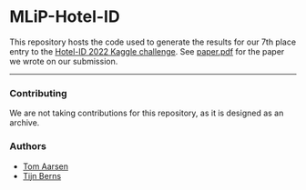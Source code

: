 # MLiP-Hotel-ID
This repository hosts the code used to generate the results for our 7th place entry to the [Hotel-ID 2022 Kaggle challenge](https://www.kaggle.com/competitions/hotel-id-to-combat-human-trafficking-2022-fgvc9/overview). See [paper.pdf](https://github.com/tomaarsen/Hotel-ID-2022/blob/main/paper.pdf) for the paper we wrote on our submission.

---

### Contributing
We are not taking contributions for this repository, as it is designed as an archive.

### Authors
* [Tom Aarsen](https://github.com/tomaarsen)
* [Tijn Berns](https://github.com/TijnBerns)
